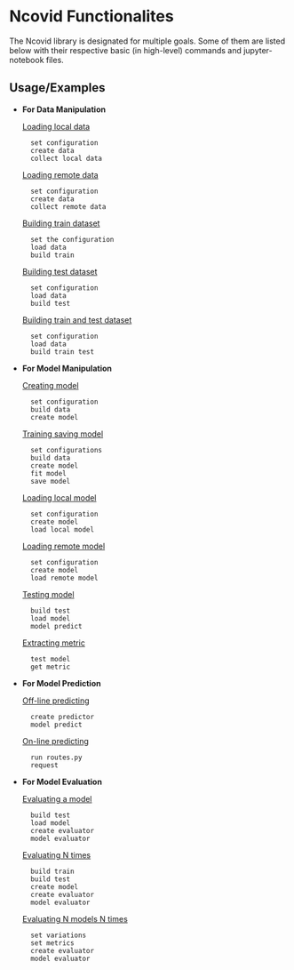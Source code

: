 
# Ncovid Functionalites

The Ncovid library is designated for multiple goals. Some of them are listed below 
with their respective basic (in high-level) commands and jupyter-notebook files.

## Usage/Examples

- **For Data Manipulation**

    [Loading local data](loading_local_data.ipynb)

        set configuration
        create data
        collect local data

    [Loading remote data](loading_remote_data.ipynb)

        set configuration
        create data
        collect remote data
    
    [Building train dataset](building_train_dataset.ipynb)

        set the configuration
        load data
        build train

    [Building test dataset](building_test_dataset.ipynb)

        set configuration
        load data
        build test

    [Building train and test dataset](building_train_and_test_dataset.ipynb)

        set configuration
        load data
        build train test

- **For Model Manipulation**

    [Creating model](creating_a_model.ipynb)

        set configuration
        build data
        create model
    
    [Training saving model](training_and_saving_a_model.ipynb)  

        set configurations
        build data
        create model
        fit model
        save model

    [Loading local model](loading_a_local_model.ipynb) 
        
        set configuration
        create model
        load local model
    
    [Loading remote model](loading_a_remote_model.ipynb) 
        
        set configuration
        create model
        load remote model

    [Testing model](testing_a_model.ipynb)

        build test
        load model
        model predict

    [Extracting metric](extracting_a_metric.ipynb)

        test model
        get metric

- **For Model Prediction**

    [Off-line predicting](off-line_predicting.ipynb)

        create predictor
        model predict

    [On-line predicting](on-line_predicting.ipynb)

        run routes.py
        request
        
- **For Model Evaluation**

    [Evaluating a model](evaluating_model.ipynb)

        build test
        load model
        create evaluator
        model evaluator
    
    [Evaluating N times](evaluating_n_times.ipynb)

        build train
        build test
        create model
        create evaluator
        model evaluator

    [Evaluating N models N times](evaluating_n_models_n_times.ipynb)

        set variations
        set metrics
        create evaluator
        model evaluator

